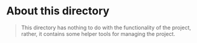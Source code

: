 # About this directory

> This directory has nothing to do with the functionality of the project, rather, it contains some helper tools for managing the project.
